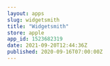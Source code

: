 ```yaml
---
layout: apps
slug: widgetsmith
title: "Widgetsmith"
store: apple
app_id: 1523682319
date: 2021-09-20T12:44:36Z
published: 2020-09-16T07:00:00Z
---
```

